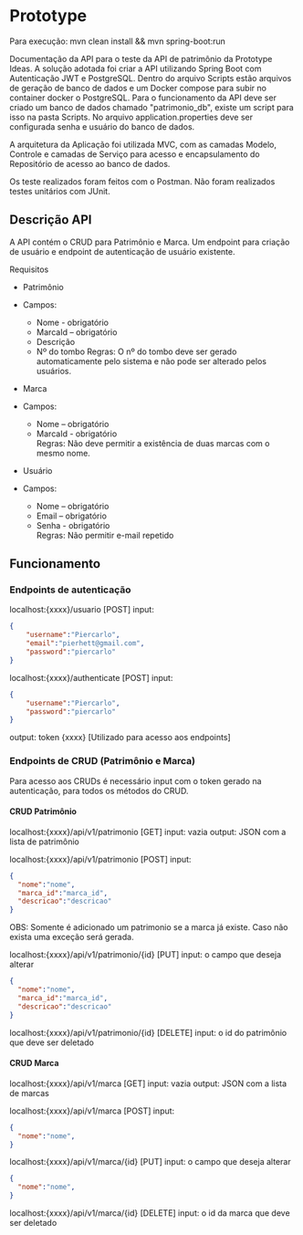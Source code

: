 # Prototype

Para execução: mvn clean install && mvn spring-boot:run

Documentação da API para o teste da API de patrimônio da Prototype Ideas. A solução adotada foi criar a API utilizando Spring Boot com Autenticação JWT e PostgreSQL. Dentro do arquivo Scripts estão arquivos de geração de banco de dados e um Docker compose para subir no container docker o PostgreSQL. Para o funcionamento da API deve ser criado um banco de dados chamado "patrimonio_db", existe um script para isso na pasta Scripts. No arquivo application.properties deve ser configurada senha e usuário do banco de dados.

A arquitetura da Aplicação foi utilizada MVC, com as camadas Modelo, Controle e camadas de Serviço para acesso e encapsulamento do Repositório de acesso ao banco de dados.

Os teste realizados foram feitos com o Postman. Não foram realizados testes unitários com JUnit.

## Descrição API

A API contém o CRUD para Patrimônio e Marca. Um endpoint para criação de usuário e endpoint de autenticação de usuário existente.

Requisitos  
- Patrimônio  
- Campos:  
  - Nome - obrigatório  
  - MarcaId – obrigatório 
  - Descrição  
  - Nº do tombo 
Regras: O nº do tombo deve ser gerado automaticamente pelo sistema e não pode ser alterado pelos usuários.  

- Marca  
- Campos:  
   - Nome – obrigatório  
   - MarcaId - obrigatório  
Regras: Não deve permitir a existência de duas marcas com o mesmo nome.  

- Usuário 
-  Campos:  
   - Nome – obrigatório  
   - Email – obrigatório  
   - Senha - obrigatório  
Regras: Não permitir e-mail repetido 

## Funcionamento 

### Endpoints de autenticação

localhost:{xxxx}/usuario [POST] 
input:
```json 
{
    "username":"Piercarlo",
    "email":"pierhett@gmail.com",
    "password":"piercarlo"
}
```
localhost:{xxxx}/authenticate [POST]
input:
```json 
{
    "username":"Piercarlo",
    "password":"piercarlo"
}
```
output: token {xxxx} [Utilizado para acesso aos endpoints]

### Endpoints de CRUD (Patrimônio e Marca)

Para acesso aos CRUDs é necessário input com o token gerado na autenticação, para todos os métodos do CRUD.

#### CRUD Patrimônio

localhost:{xxxx}/api/v1/patrimonio [GET]
input: vazia
output: JSON com a lista de patrimônio

localhost:{xxxx}/api/v1/patrimonio [POST]
input:

```json
{
  "nome":"nome",
  "marca_id":"marca_id",
  "descricao":"descricao"
}
``` 

OBS: Somente é adicionado um patrimonio se a marca já existe. Caso não exista uma exceção será gerada.

localhost:{xxxx}/api/v1/patrimonio/{id} [PUT]
input: o campo que deseja alterar
```json
{
  "nome":"nome",
  "marca_id":"marca_id",
  "descricao":"descricao"
}
```
localhost:{xxxx}/api/v1/patrimonio/{id} [DELETE]
input: o id do patrimônio que deve ser deletado

#### CRUD Marca

localhost:{xxxx}/api/v1/marca [GET]
input: vazia
output: JSON com a lista de marcas

localhost:{xxxx}/api/v1/marca [POST]
input:

```json
{
  "nome":"nome",
}
``` 
localhost:{xxxx}/api/v1/marca/{id} [PUT]
input: o campo que deseja alterar
```json
{
  "nome":"nome",
}
```
localhost:{xxxx}/api/v1/marca/{id} [DELETE]
input: o id da marca que deve ser deletado



